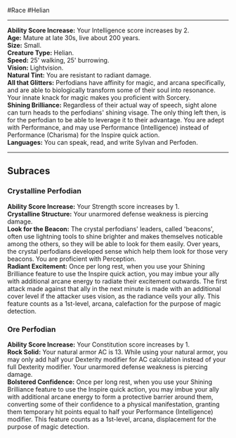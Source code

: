 #Race #Helian
- - -
**Ability Score Increase:** Your Intelligence score increases by 2.  
**Age:** Mature at late 30s, live about 200 years.  
**Size:** Small.  
**Creature Type:** Helian.  
**Speed:** 25' walking, 25' burrowing.  
**Vision:** Lightvision.  
**Natural Tint:** You are resistant to radiant damage.  
**All that Glitters:** Perfodians have affinity for magic, and arcana specifically, and are able to biologically transform some of their soul into resonance. Your innate knack for magic makes you proficient with Sorcery.  
**Shining Brilliance:** Regardless of their actual way of speech, sight alone can turn heads to the perfodians' shining visage. The only thing left then, is for the perfodian to be able to leverage it to their advantage. You are adept with Performance, and may use Performance (Intelligence) instead of Performance (Charisma) for the Inspire quick action.  
**Languages:** You can speak, read, and write Sylvan and Perfoden.
- - -
## Subraces
### Crystalline Perfodian
 
**Ability Score Increase:** Your Strength score increases by 1.  
**Crystalline Structure:** Your unarmored defense weakness is piercing damage.  
**Look for the Beacon:** The crystal perfodians' leaders, called 'beacons', often use lightning tools to shine brighter and makes themselves noticable among the others, so they will be able to look for them easily. Over years, the crystal perfodians developed sense which help them look for those very beacons. You are proficient with Perception.  
**Radiant Excitement:** Once per long rest, when you use your Shining Brilliance feature to use the Inspire quick action, you may imbue your ally with additional arcane energy to radiate their excitement outwards. The first attack made against that ally in the next minute is made with an additional cover level if the attacker uses vision, as the radiance veils your ally. This feature counts as a 1st-level, arcana, calefaction for the purpose of magic detection.
 
### Ore Perfodian
 
**Ability Score Increase:** Your Constitution score increases by 1.  
**Rock Solid:** Your natural armor AC is 13. While using your natural armor, you may only add half your Dexterity modifier for AC calculation instead of your full Dexterity modifier. Your unarmored defense weakness is piercing damage.  
**Bolstered Confidence:** Once per long rest, when you use your Shining Brilliance feature to use the Inspire quick action, you may imbue your ally with additional arcane energy to form a protective barrier around them, converting some of their confidence to a physical manifestation, granting them temporary hit points equal to half your Performance (Intelligence) modifier. This feature counts as a 1st-level, arcana, displacement for the purpose of magic detection.